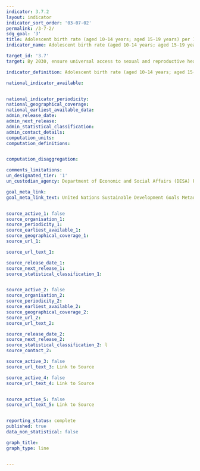 ```yaml
---
indicator: 3.7.2
layout: indicator
indicator_sort_order: '03-07-02'
permalink: /3-7-2/
sdg_goal: '3'
title: Adolescent birth rate (aged 10-14 years; aged 15-19 years) per 1,000 women in that age group
indicator_name: Adolescent birth rate (aged 10-14 years; aged 15-19 years) per 1,000 women in that age group

target_id: '3.7'
target: By 2030, ensure universal access to sexual and reproductive health-care services, including for family planning, information and education, and the integration of reproductive health into national strategies and programmes

indicator_definition: Adolescent birth rate (aged 10-14 years; aged 15-19 years) per 1,000 women in that age group

national_indicator_available:


national_indicator_periodicity:
national_geographical_coverage:
national_earliest_available_data:
admin_release_date:
admin_next_release:
admin_statistical_classification:
admin_contact_details:
computation_units:
computation_definitions:


computation_disaggregation:

comments_limitations:
un_designated_tier: '1'
un_custodian_agency: Department of Economic and Social Affairs (DESA) Population Division United Nations Population Fund (UNFPA )

goal_meta_link:
goal_meta_link_text: United Nations Sustainable Development Goals Metadata (pdf 894kB)


source_active_1: false
source_organisation_1:
source_periodicity_1:
source_earliest_available_1:
source_geographical_coverage_1:
source_url_1:

source_url_text_1:

source_release_date_1:
source_next_release_1:
source_statistical_classification_1:


source_active_2: false
source_organisation_2:
source_periodicity_2:
source_earliest_available_2:
source_geographical_coverage_2:
source_url_2:
source_url_text_2:

source_release_date_2:
source_next_release_2:
source_statistical_classification_2: l
source_contact_2:

source_active_3: false
source_url_text_3: Link to Source

source_active_4: false
source_url_text_4: Link to Source


source_active_5: false
source_url_text_5: Link to Source


reporting_status: complete
published: true
data_non_statistical: false

graph_title:
graph_type: line


---
```

